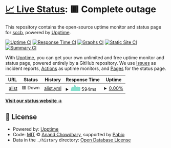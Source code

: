 # [📈 Live Status](https://sccb.github.io/uptime): <!--live status--> **🟥 Complete outage**

This repository contains the open-source uptime monitor and status page for [sccb](https://sccb.github.io/uptime), powered by [Upptime](https://github.com/upptime/upptime).

[![Uptime CI](https://github.com/sccb/uptime/workflows/Uptime%20CI/badge.svg)](https://github.com/sccb/uptime/actions?query=workflow%3A%22Uptime+CI%22)
[![Response Time CI](https://github.com/sccb/uptime/workflows/Response%20Time%20CI/badge.svg)](https://github.com/sccb/uptime/actions?query=workflow%3A%22Response+Time+CI%22)
[![Graphs CI](https://github.com/sccb/uptime/workflows/Graphs%20CI/badge.svg)](https://github.com/sccb/uptime/actions?query=workflow%3A%22Graphs+CI%22)
[![Static Site CI](https://github.com/sccb/uptime/workflows/Static%20Site%20CI/badge.svg)](https://github.com/sccb/uptime/actions?query=workflow%3A%22Static+Site+CI%22)
[![Summary CI](https://github.com/sccb/uptime/workflows/Summary%20CI/badge.svg)](https://github.com/sccb/uptime/actions?query=workflow%3A%22Summary+CI%22)

With [Upptime](https://upptime.js.org), you can get your own unlimited and free uptime monitor and status page, powered entirely by a GitHub repository. We use [Issues](https://github.com/sccb/uptime/issues) as incident reports, [Actions](https://github.com/sccb/uptime/actions) as uptime monitors, and [Pages](https://sccb.github.io/uptime) for the status page.

<!--start: status pages-->
<!-- This summary is generated by Upptime (https://github.com/upptime/upptime) -->
<!-- Do not edit this manually, your changes will be overwritten -->
<!-- prettier-ignore -->
| URL | Status | History | Response Time | Uptime |
| --- | ------ | ------- | ------------- | ------ |
| <img alt="" src="https://icons.duckduckgo.com/ip3/zany25.serv00.net.ico" height="13"> [alist](https://zany25.serv00.net/) | 🟥 Down | [alist.yml](https://github.com/sccb/uptime/commits/HEAD/history/alist.yml) | <details><summary><img alt="Response time graph" src="./graphs/alist/response-time-week.png" height="20"> 594ms</summary><br><a href="https://sccb.github.io/uptime/history/alist"><img alt="Response time 687" src="https://img.shields.io/endpoint?url=https%3A%2F%2Fraw.githubusercontent.com%2Fsccb%2Fuptime%2FHEAD%2Fapi%2Falist%2Fresponse-time.json"></a><br><a href="https://sccb.github.io/uptime/history/alist"><img alt="24-hour response time 506" src="https://img.shields.io/endpoint?url=https%3A%2F%2Fraw.githubusercontent.com%2Fsccb%2Fuptime%2FHEAD%2Fapi%2Falist%2Fresponse-time-day.json"></a><br><a href="https://sccb.github.io/uptime/history/alist"><img alt="7-day response time 594" src="https://img.shields.io/endpoint?url=https%3A%2F%2Fraw.githubusercontent.com%2Fsccb%2Fuptime%2FHEAD%2Fapi%2Falist%2Fresponse-time-week.json"></a><br><a href="https://sccb.github.io/uptime/history/alist"><img alt="30-day response time 620" src="https://img.shields.io/endpoint?url=https%3A%2F%2Fraw.githubusercontent.com%2Fsccb%2Fuptime%2FHEAD%2Fapi%2Falist%2Fresponse-time-month.json"></a><br><a href="https://sccb.github.io/uptime/history/alist"><img alt="1-year response time 687" src="https://img.shields.io/endpoint?url=https%3A%2F%2Fraw.githubusercontent.com%2Fsccb%2Fuptime%2FHEAD%2Fapi%2Falist%2Fresponse-time-year.json"></a></details> | <details><summary><a href="https://sccb.github.io/uptime/history/alist">0.00%</a></summary><a href="https://sccb.github.io/uptime/history/alist"><img alt="All-time uptime 3.48%" src="https://img.shields.io/endpoint?url=https%3A%2F%2Fraw.githubusercontent.com%2Fsccb%2Fuptime%2FHEAD%2Fapi%2Falist%2Fuptime.json"></a><br><a href="https://sccb.github.io/uptime/history/alist"><img alt="24-hour uptime 0.00%" src="https://img.shields.io/endpoint?url=https%3A%2F%2Fraw.githubusercontent.com%2Fsccb%2Fuptime%2FHEAD%2Fapi%2Falist%2Fuptime-day.json"></a><br><a href="https://sccb.github.io/uptime/history/alist"><img alt="7-day uptime 0.00%" src="https://img.shields.io/endpoint?url=https%3A%2F%2Fraw.githubusercontent.com%2Fsccb%2Fuptime%2FHEAD%2Fapi%2Falist%2Fuptime-week.json"></a><br><a href="https://sccb.github.io/uptime/history/alist"><img alt="30-day uptime 7.96%" src="https://img.shields.io/endpoint?url=https%3A%2F%2Fraw.githubusercontent.com%2Fsccb%2Fuptime%2FHEAD%2Fapi%2Falist%2Fuptime-month.json"></a><br><a href="https://sccb.github.io/uptime/history/alist"><img alt="1-year uptime 3.48%" src="https://img.shields.io/endpoint?url=https%3A%2F%2Fraw.githubusercontent.com%2Fsccb%2Fuptime%2FHEAD%2Fapi%2Falist%2Fuptime-year.json"></a></details>

<!--end: status pages-->

[**Visit our status website →**](https://sccb.github.io/uptime)

## 📄 License

- Powered by: [Upptime](https://github.com/upptime/upptime)
- Code: [MIT](./LICENSE) © [Anand Chowdhary](https://anandchowdhary.com), supported by [Pabio](https://pabio.com)
- Data in the `./history` directory: [Open Database License](https://opendatacommons.org/licenses/odbl/1-0/)
